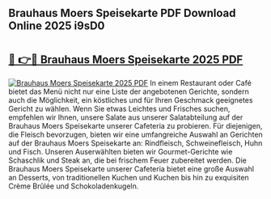 ## Brauhaus Moers Speisekarte PDF Download Online 2025 i9sD0

# <h2><a href="http://gc662mf.nevu.top/?p=Brauhaus+Moers+Speisekarte">🔗 👉🔴 Brauhaus Moers Speisekarte 2025 PDF</a></h2>

[![Brauhaus Moers Speisekarte 2025 PDF](https://i.imgur.com/dBaPXMq.png)](http://gc662mf.nevu.top/?p=Brauhaus+Moers+Speisekarte)
In einem Restaurant oder Café bietet das Menü nicht nur eine Liste der angebotenen Gerichte, sondern auch die Möglichkeit, ein köstliches und für Ihren Geschmack geeignetes Gericht zu wählen. Wenn Sie etwas Leichtes und Frisches suchen, empfehlen wir Ihnen, unsere Salate aus unserer Salatabteilung auf der Brauhaus Moers Speisekarte unserer Cafeteria zu probieren. Für diejenigen, die Fleisch bevorzugen, bieten wir eine umfangreiche Auswahl an Gerichten auf der Brauhaus Moers Speisekarte an: Rindfleisch, Schweinefleisch, Huhn und Fisch. Unseren Auserwählten bieten wir Gourmet-Gerichte wie Schaschlik und Steak an, die bei frischem Feuer zubereitet werden. Die Brauhaus Moers Speisekarte unserer Cafeteria bietet eine große Auswahl an Desserts, von traditionellen Kuchen und Kuchen bis hin zu exquisiten Crème Brûlée und Schokoladenkugeln.
